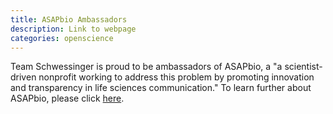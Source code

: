 ```yaml
---
title: ASAPbio Ambassadors
description: Link to webpage
categories: openscience
---
```


Team Schwessinger is proud to be ambassadors of ASAPbio, a "a scientist-driven nonprofit working to address this problem by promoting innovation and transparency in life sciences communication."
To learn further about ASAPbio, please click [here](https://asapbio.org/).
